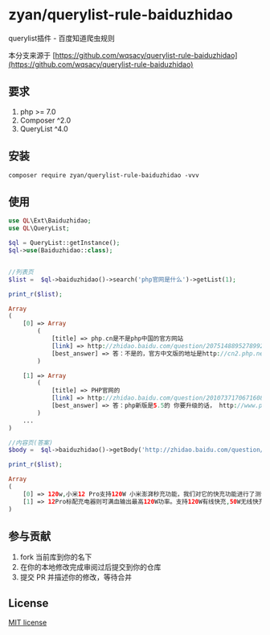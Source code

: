 
# zyan/querylist-rule-baiduzhidao

querylist插件 - 百度知道爬虫规则  

本分支来源于 [https://github.com/wqsacy/querylist-rule-baiduzhidao](https://github.com/wqsacy/querylist-rule-baiduzhidao)

## 要求

1. php >= 7.0
2. Composer ^2.0
3. QueryList ^4.0

## 安装

```shell
composer require zyan/querylist-rule-baiduzhidao -vvv
```

## 使用

```php 
use QL\Ext\Baiduzhidao;
use QL\QueryList;

$ql = QueryList::getInstance();
$ql->use(Baiduzhidao::class);


//列表页
$list =  $ql->baiduzhidao()->search('php官网是什么')->getList(1);

print_r($list);

Array
(
    [0] => Array
        (
            [title] => php.cn是不是php中国的官方网站
            [link] => http://zhidao.baidu.com/question/2075148895278992948.html?fr=iks&word=php%B9%D9%CD%F8%CA%C7%B6%E0%C9%D9&ie=gbk
            [best_answer] => 答：不是的，官方中文版的地址是http://cn2.php.net/
        )

    [1] => Array
        (
            [title] => PHP官网的
            [link] => http://zhidao.baidu.com/question/2010737170671608028.html?fr=iks&word=php%B9%D9%CD%F8%CA%C7%B6%E0%C9%D9&ie=gbk
            [best_answer] => 答：php新版是5.5的 你要升级的话， http://www.php.net window系统的话， 去这里下载http://windows.php.net
        )
    ...
)

//内容页(答案)
$body =  $ql->baiduzhidao()->getBody('http://zhidao.baidu.com/question/562434686892368412.html');

print_r($list);

Array
(
    [0] => 120w,小米12 Pro支持120W 小米澎湃秒充功能，我们对它的快充功能进行了测试。30分快充测试数据经过实测得知，从1%电量开始使用原装120W 小米澎湃秒充套装将小米12 Pro充满需要22分钟左右。值得一提的是，本次小米12 Pro随配的120W充电器采用了USB-A接口，充电线为USB-A to USB-C数据线，与市面上常见的USB-C to USB-C数据线并不通用，这就意味着用户需要使用原装120W快充套装才能实现最快的充电速度。
    [1] => 12Pro标配充电器则可满血输出最高120W功率。支持120W有线快充,50W无线快充,10W无线反向充电。
)

```

## 参与贡献

1. fork 当前库到你的名下
3. 在你的本地修改完成审阅过后提交到你的仓库
4. 提交 PR 并描述你的修改，等待合并

## License

[MIT license](https://opensource.org/licenses/MIT)
